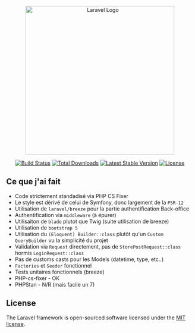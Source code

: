 <p align="center"><a href="https://laravel.com" target="_blank"><img src="https://raw.githubusercontent.com/laravel/art/master/logo-lockup/5%20SVG/2%20CMYK/1%20Full%20Color/laravel-logolockup-cmyk-red.svg" width="400" alt="Laravel Logo"></a></p>

<p align="center">
<a href="https://travis-ci.org/laravel/framework"><img src="https://travis-ci.org/laravel/framework.svg" alt="Build Status"></a>
<a href="https://packagist.org/packages/laravel/framework"><img src="https://img.shields.io/packagist/dt/laravel/framework" alt="Total Downloads"></a>
<a href="https://packagist.org/packages/laravel/framework"><img src="https://img.shields.io/packagist/v/laravel/framework" alt="Latest Stable Version"></a>
<a href="https://packagist.org/packages/laravel/framework"><img src="https://img.shields.io/packagist/l/laravel/framework" alt="License"></a>
</p>

## Ce que j'ai fait

- Code strictement standadisé via PHP CS Fixer
- Le style est dérivé de celui de Symfony, donc largement de la ``PSR-12``
- Utilisation de ``laravel/breeze`` pour la partie authentification Back-office
- Authentification via ``middleware`` (à épurer)
- Utilisaiton de ``blade`` plutot que Twig (suite utilisation de breeze)
- Utilisation de ``bootstrap 5`` 
- Utilisation du ``(Eloquent) Builder::class`` plutôt qu'un ``Custom QueryBuilder`` vu la simplicité du projet
- Validation via ``Request`` directement, pas de ``StorePostRequest::class`` hormis ``LoginRequest::class``
- Pas de customs casts pour les Models (datetime, type, etc..)
- ``Factories`` et ``Seeder`` fonctionnel
- Tests unitaires fonctionnels (breeze)
- PHP-cs-fixer - OK
- PHPStan - N/R (mais facile un 7)


## License

The Laravel framework is open-sourced software licensed under the [MIT license](https://opensource.org/licenses/MIT).
